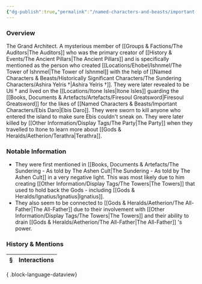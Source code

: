 ```yaml
---
{"dg-publish":true,"permalink":"/named-characters-and-beasts/important-characters/the-auditors/niaross/","tags":["NPC","Important"],"updated":"2025-06-10T19:04:24.761+01:00"}
---
```



### Overview
The Grand Architect. A mysterious member of [[Groups & Factions/The Auditors\|The Auditors]] who was the primary creator of [[History & Events/The Ancient Pillars\|The Ancient Pillars]] and is specifically mentioned as the person who created [[Locations/Ehobel/Ishnmel/The Tower of Ishnmel\|The Tower of Ishnmel]] with the help of [[Named Characters & Beasts/Historically Significant  Characters/The Sundering Characters/Ashira Yelris †\|Ashira Yelris †]]. They were later revealed to be Uti † and lived on the [[Locations/Itone Isles\|Itone Isles]] guarding the [[Books, Documents & Artefacts/Artefacts/Firesoul Greatsword\|Firesoul Greatsword]] for the likes of [[Named Characters & Beasts/Important Characters/Ebis Daro\|Ebis Daro]]. They were sworn to kill anyone who entered the island to make sure Ebis couldn't sneak on. They were later killed by [[Other Information/Display Tags/The Party\|The Party]] when they travelled to Itone to learn more about [[Gods & Heralds/Aetherion/Terathra\|Terathra]]. 

### Notable Information
- They were first mentioned in [[Books, Documents & Artefacts/The Sundering - As told by The Ashen Cult\|The Sundering - As told by The Ashen Cult]] in a very negative light. This was most likely due to him creating [[Other Information/Display Tags/The Towers\|The Towers]] that used to hold back the Gods - including [[Gods & Heralds/Ignatius/Ignatius\|Ignatius]]. 
- They also seem to be connected to [[Gods & Heralds/Aetherion/The All-Father\|The All-Father]] due to their involvement with [[Other Information/Display Tags/The Towers\|The Towers]] and their ability to drain [[Gods & Heralds/Aetherion/The All-Father\|The All-Father]] 's power.

### History & Mentions
| § | Interactions |
| - | ------------ |

{ .block-language-dataview}